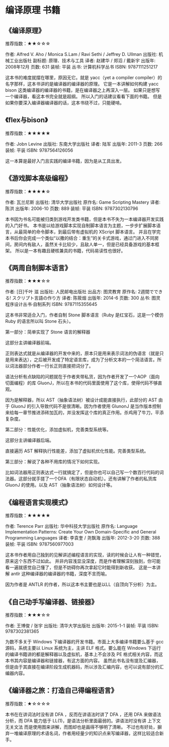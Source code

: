 # 编译原理 书籍

## 《编译原理》

推荐指数：★★☆☆☆

作者: Alfred V. Aho / Monica S.Lam / Ravi Sethi / Jeffrey D. Ullman
出版社: 机械工业出版社
副标题: 原理、技术与工具
译者: 赵建华 / 郑滔 / 戴新宇
出版年: 2008年12月
页数: 631
装帧: 平装
丛书: 计算机科学丛书
ISBN: 9787111251217

这本书的难度就摆在哪里，原因无它。就是 yacc（yet a compiler compiler）的名字那样，这本书讲的是编译器的编译器的原理。
它是一本讲解如何构建 yacc bison 这类编译器的编译器的书籍，是在编译器之上再深入一层。
如果只是想写一个编译器，看这本书完全就是超纲。
所以入门的话建议看看下面的书籍。
但是如果你要深入编译器编译器的话，这本书绕不过，只能硬啃。

## 《flex与bison》

推荐指数：★★★★★

作者: Jobn Levine
出版社: 东南大学出版社
译者: 陆军
出版年: 2011-3
页数: 266
装帧: 平装
ISBN: 9787564126056

这一本算是最好入门且实践的编译书籍，因为是从工具出发。

## 《游戏脚本高级编程》

推荐指数：★★★★☆

作者: 瓦兰尼斯
出版社: 清华大学出版社
原作名: Game Scripting Mastery
译者: 陈洪
出版年: 2006-10
页数: 889
装帧: 平装
ISBN: 9787302130796

本书因为书名可能被归类到游戏开发类书籍，但是本书不失为一本编译器开发实践的入门好书。
本书是以给游戏脚本实现自制脚本语言为主题，一步步扩展脚本语言，从最简单的命令脚本，到最后带有虚拟机的 XScript 脚本语言。
并且在学完本书后你会完成一个类似“以撒的结合：重生”的关卡式游戏，通过门进入不同房间，房间内有敌人，虽然关卡比较少，且敌人单一，但是已经具备游戏的基本框架。
所以是一本有趣且硬核兼具的书籍，代码易读性也很好。

## 《两周自制脚本语言》

推荐指数：★★★☆☆

作者: [日]千叶 滋
出版社: 人民邮电出版社
出品方: 图灵教育
原作名: 2週間でできる! スクリプト言語の作り方
译者: 陈筱烟
出版年: 2014-6
页数: 300
丛书: 图灵程序设计丛书·自制系列
ISBN: 9787115355645

这本书非常适合入门，作者自制 Stone 脚本语言（Ruby 是红宝石，这是一个模仿 Ruby 的语言所以叫 Stone 石头）。

第一部分：简单实现了 Stone 语言的解释器

这部分主讲编译器前端。

正则表达式就是从编译器的开发中来的，原本只是用来表示词法的伪语言（就是只是用来表达），之后被开发成了特定语言库，成为了分析文本的一个简洁语言。所以词法器部分作者一行长正则直接把词分了。

语法分析有点缺陷的问题就在于作者夹带私货，因为作者开发了一个AOP（面向切面编程）的库 GluonJ，所以在本书的代码里面使用了这个库，使得代码不够直观。

因为是解释器，所以 AST（抽象语法树）被设计成能直接执行，此部分的 AST 由于 GluonJ 的引入导致代码不是很清晰。因为作者使用 GlunonJ 是当作版本控制来给每一章节推进添砖加瓦的，并没发挥这个库的真正作用。杀鸡用了牛刀，平添复杂度。

第二部分：性能优化，添加虚拟机，完善类型系统等。

这部分主讲编译器后端。

直接遍历 AST 解释执行性能差，添加了虚拟机优化性能。完善类型系统。

第三部分：解说了各种不用库的情况下如何实现。

比如词法器用正则表达式一行就搞定了，但是你也可以自己写一个数百行代码的词法器。这部分就手搓了一个DFA（有限状态自动机）。还有讲解了作者的私货库 GluonJ 的使用。以及 AST（抽象语法树）如何设计等。

## 《编程语言实现模式》

推荐指数：★★★★★

作者: Terence Parr
出版社: 华中科技大学出版社
原作名: Language Implementation Patterns: Create Your Own Domain-Specific and General Programming Languages
译者: 李袁奎 / 尧飘海
出版年: 2012-3-20
页数: 388
装帧: 平装
ISBN: 9787560977003

这本书作者用自己独到的见解讲述编程语言的实现，读的时候会让人有一种错觉，原来这个东西不过如此。
并非内容浅显没深度，而是作者理解深刻独到，你可能看一遍就感觉自己懂了，但是不妨碍你再次拿起它时能得到新收获。
这是一本讲解 antlr 这种编译器的编译器的书籍，深度不言而喻。

因为作者是 ANTLR 的作者，所以这本书主要也是以LL（自顶向下分析）为主。


## 《自己动手写编译器、链接器》

推荐指数：★★★☆☆

作者: 王博俊 / 张宇
出版社: 清华大学出版社
出版年: 2015-1-1
装帧: 平装
ISBN: 9787302381365

为数不多关于 Windows 下编译器的开发书籍。市面上大多编译书籍要么基于 gcc 源码，系统主要以 Linux 系统为主，主讲 ELF 格式。要么能在 Windows 下运行的编译书籍讲的都是解释器以及虚拟机，基本上不会涉及 PE 格式相关内容，而这本书其内容是编译器和链接器，有这方面的内容。
虽然此书名没有提及汇编器，但是由于其直接在编译阶段生成机器码，所以涉及汇编内容，也可以说有部分的汇编器内容。


## 《编译器之旅：打造自己得编程语言》

推荐指数：★☆☆☆☆

本书在在讲词法时没有讲 DFA ，反而在讲语法时讲了 DFA ，还用 DFA 来做语法分析，而 DFA 能力低于 LL(1)，是语法分析里面最弱的。讲语法时没有讲 上下文无关文法 而是使用图来讲解，而图却也是画得不够明了清晰。
不过也有好处，摒弃一堆编译原理的术语名词，作者用经量少的知识点来写编译器，这样比较适合新手。
